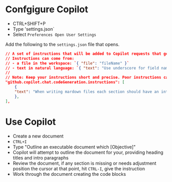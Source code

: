 # Confgigure Copilot

* CTRL+SHIFT+P
* Type 'settings.json`
* Select `Preferences Open User Settings`

Add the following to the `settings.json` file that opens.

<!-- TODO: Ensure this is updated from current user settings -->

```json
// A set of instructions that will be added to Copilot requests that generate code.
// Instructions can come from: 
// - a file in the workspace: `{ "file": "fileName" }`
// - text in natural language: `{ "text": "Use underscore for field names." }`
// 
// Note: Keep your instructions short and precise. Poor instructions can degrade Copilot's quality and performance.
"github.copilot.chat.codeGeneration.instructions": [
    {
    "text": "When writing mardown files each section should have an introductory paragraph, and optional code block and a summary paragraph."
    },
],
```

# Use Copilot

<!-- TODO: implement the workflow as documented -->

* Create a new document
* `CTRL+I`
* Type "Outline an executable document which [Objective]"
* Copilot will attempt to outline the document for your, providing heading titles and intro paragraphs
* Review the document, if any section is missing or needs adjustment position the cursor at that point, hit `CTRL-I`, give the instruction
* Work through the document creating the code blocks 